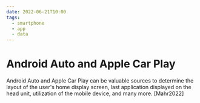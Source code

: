 ```yaml
---
date: 2022-06-21T10:00
tags:
  - smartphone
  - app
  - data
---
```


# Android Auto and Apple Car Play

Android Auto and Apple Car Play can be valuable sources to determine the layout of the user's home display screen, last application displayed on the head unit, utilization of the mobile device, and many more. [Mahr2022]
